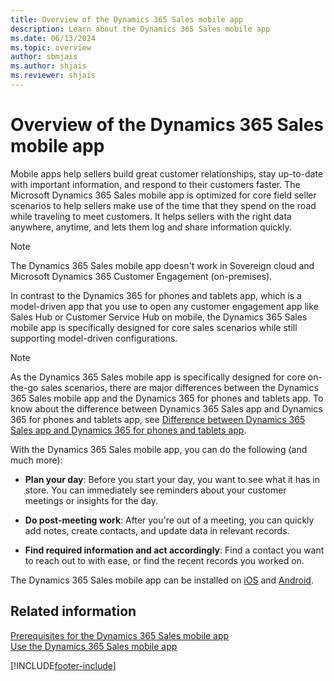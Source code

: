```yaml
---
title: Overview of the Dynamics 365 Sales mobile app
description: Learn about the Dynamics 365 Sales mobile app
ms.date: 06/13/2024
ms.topic: overview
author: sbmjais
ms.author: shjais
ms.reviewer: shjais 
---
```


# Overview of the Dynamics 365 Sales mobile app

Mobile apps help sellers build great customer relationships, stay up-to-date with important information, and respond to their customers faster. The Microsoft Dynamics 365 Sales mobile app is optimized for core field seller scenarios to help sellers make use of the time that they spend on the road while traveling to meet customers. It helps sellers with the right data anywhere, anytime, and lets them log and share information quickly.

> [!NOTE]
> The Dynamics 365 Sales mobile app doesn't work in Sovereign cloud and Microsoft Dynamics 365 Customer Engagement (on-premises).

In contrast to the Dynamics 365 for phones and tablets app, which is a model-driven app that you use to open any customer engagement app like Sales Hub or Customer Service Hub on mobile, the Dynamics 365 Sales mobile app is specifically designed for core sales scenarios while still supporting model-driven configurations. 

> [!NOTE]
> As the Dynamics 365 Sales mobile app is specifically designed for core on-the-go sales scenarios, there are major differences between the Dynamics 365 Sales mobile app and the Dynamics 365 for phones and tablets app. To know about the difference between Dynamics 365 Sales app and Dynamics 365 for phones and tablets app, see [Difference between Dynamics 365 Sales app and Dynamics 365 for phones and tablets app](#difference-between-dynamics-365-sales-app-and-dynamics-365-for-phones-and-tablets-app).

With the Dynamics 365 Sales mobile app, you can do the following (and much more):

- **Plan your day**: Before you start your day, you want to see what it has in store. You can immediately see reminders about your customer meetings or insights for the day.

- **Do post-meeting work**: After you're out of a meeting, you can quickly add notes, create contacts, and update data in relevant records.

- **Find required information and act accordingly**: Find a contact you want to reach out to with ease, or find the recent records you worked on.

The Dynamics 365 Sales mobile app can be installed on [iOS](install-mobile-app.md#install-the-app-on-ios) and [Android](install-mobile-app.md#install-the-app-on-android). 


## Related information

[Prerequisites for the Dynamics 365 Sales mobile app](prereq-sales-mobile.md)   
[Use the Dynamics 365 Sales mobile app](use-sales-mobile-app.md)


[!INCLUDE[footer-include](../../includes/footer-banner.md)]

